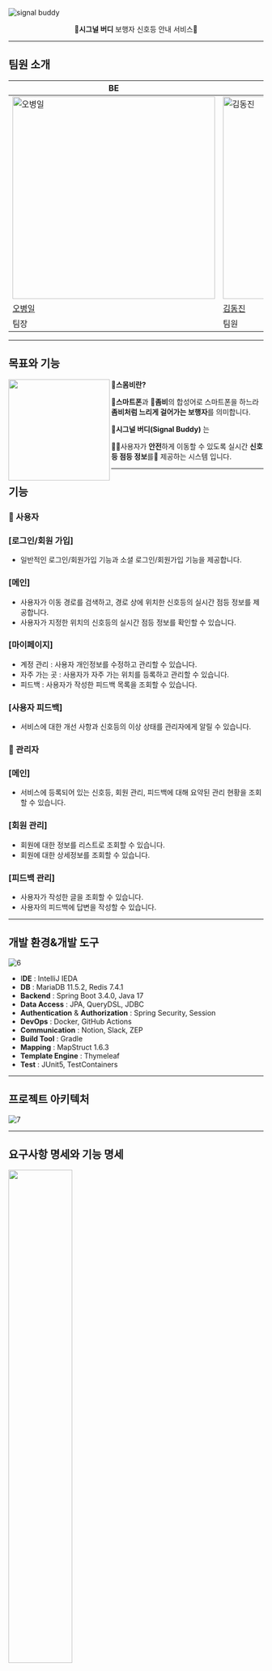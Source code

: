 ![signal buddy](https://github.com/user-attachments/assets/2b4058df-117a-432c-9097-d09532db80ce)
[](https://youtu.be/FLnJ7vnxOQU?si=nGkfGYEmvXBuwhUr)

<p align="center"> 🚦<b>시그널 버디</b> 보행자 신호등 안내 서비스🚦</p>

---

## 팀원 소개
| BE | BE | BE | BE | BE |
| --- | --- | --- | --- | --- |
| <img src="https://avatars.githubusercontent.com/u/103233073?v=4" width=400px alt="오병일"/> | <img src="https://avatars.githubusercontent.com/u/82895809?v=4" width=400px alt="김동진"> | <img src="https://avatars.githubusercontent.com/u/108854865?v=4" width=400px alt="이동민"> | <img src="https://avatars.githubusercontent.com/u/104908845?v=4" width=400px alt="임서현"> | <img src="https://avatars.githubusercontent.com/u/145355985?v=4" width=400px alt="최주하"> |
| [오병일](https://github.com/ByungilOh-Fillip) | [김동진](https://github.com/Dongjin0224) | [이동민](https://github.com/DongminL) | [임서현](https://github.com/limseohyeon) | [최주하](https://github.com/zzuharchive) |
| 팀장 | 팀원 | 팀원 | 팀원 | 팀원 |

---
## 목표와 기능
<img src="https://github.com/user-attachments/assets/3ea03894-65b5-4e67-87e1-d4ace34199a9" align="left" width="200px">

🤢**스몸비란?**

📱**스마트폰**과 🤢**좀비**의 합성어로 스마트폰을 하느라 **좀비처럼 느리게 걸어가는 보행자**를 의미합니다.


🚦**시그널 버디(Signal Buddy)** 는

🚶‍♀️사용자가 **안전**하게 이동할 수 있도록
실시간 **신호등 점등 정보**를🚦 제공하는 시스템 입니다.  

---
## 기능

### **👥 사용자**

### [로그인/회원 가입]

- 일반적인 로그인/회원가입 기능과 소셜 로그인/회원가입 기능을 제공합니다.

### [메인]
- 사용자가 이동 경로를 검색하고, 경로 상에 위치한 신호등의 실시간 점등 정보를 제공합니다.
- 사용자가 지정한 위치의 신호등의 실시간 점등 정보를 확인할 수 있습니다.

### [마이페이지]

- 계정 관리 : 사용자 개인정보를 수정하고 관리할 수 있습니다.
- 자주 가는 곳 :  사용자가 자주 가는 위치를 등록하고 관리할 수 있습니다.
- 피드백 : 사용자가 작성한 피드백 목록을 조회할 수 있습니다.

### [사용자 피드백]

- 서비스에 대한 개선 사항과 신호등의 이상 상태를 관리자에게 알릴 수 있습니다.

### **🚦 관리자**

### [메인]

- 서비스에 등록되어 있는 신호등, 회원 관리, 피드백에 대해 요약된 관리 현황을 조회할 수 있습니다.

### [회원 관리]

- 회원에 대한 정보를 리스트로 조회할 수 있습니다.
- 회원에 대한 상세정보를 조회할 수 있습니다.

### [피드백 관리]

- 사용자가 작성한 글을 조회할 수 있습니다.
- 사용자의 피드백에 답변을 작성할 수 있습니다.

---
## 개발 환경&개발 도구

![6](https://github.com/user-attachments/assets/426e47cf-ee1a-41a8-bc0f-c7b3a6770a1b)


<aside>

- I**DE** : IntelliJ IEDA
- **DB** : MariaDB 11.5.2, Redis 7.4.1
- **Backend** : Spring Boot 3.4.0, Java 17
- **Data Access** : JPA, QueryDSL, JDBC
- **Authentication** & **Authorization** : Spring Security, Session
- **DevOps** : Docker, GitHub Actions
- **Communication** : Notion, Slack, ZEP
- **Build Tool** : Gradle
- **Mapping** : MapStruct 1.6.3
- **Template Engine** : Thymeleaf
- **Test** : JUnit5, TestContainers
</aside>

---
## 프로젝트 아키텍처
![7](https://github.com/user-attachments/assets/907b7b3f-db91-4fac-aa2a-35bd85cb3755)


---
## 요구사항 명세와 기능 명세
<img src="https://github.com/user-attachments/assets/b4ba7f97-7b31-47fd-be90-9e2f11c75220" align="left" width="50%">
<img src="https://github.com/user-attachments/assets/fe9532e6-1d40-44bd-abe0-cc33671f3385" align="left" width="50%">
